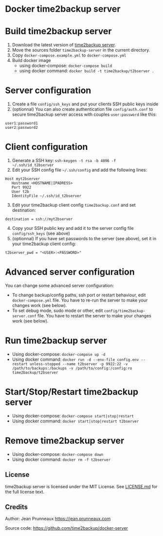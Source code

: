 # Docker time2backup server

# Build time2backup server
1. Download the latest version of [time2backup server](https://github.com/time2backup/server/releases).
2. Move the sources folder `time2backup-server` in the current directory.
3. Copy `docker-compose.example.yml` to `docker-compose.yml`
4. Build docker image
   - using docker-compose: `docker-compose build`
   - using docker command: `docker build -t time2backup/t2bserver .`

# Server configuration
1. Create a file `config/ssh_keys` and put your clients SSH public keys inside
2. (optionnal) You can also create authentication file `config/auth.conf` to secure time2backup server access with couples `user:password` like this:
```
user1:password1
user2:password2
```

# Client configuration
1. Generate a SSH key: `ssh-keygen -t rsa -b 4096 -f ~/.ssh/id_t2bserver`
2. Edit your SSH config file `~/.ssh/config` and add the following lines:
```
Host myt2bserver
   Hostname <HOSTNAME|IPADRESS>
   Port 9922
   User t2b
   IdentityFile ~/.ssh/id_t2bserver
```
3. Edit your time2backup client config `time2backup.conf` and set destination:
```
destination = ssh://myt2bserver
```
4. Copy your SSH public key and add it to the server config file `config/ssh_keys` (see above)
5. (optionnal) If you have set passwords to the server (see above), set it in your time2backup client config:
```
t2bserver_pwd = "<USER>:<PASSWORD>"
```

# Advanced server configuration
You can change some advanced server configuration:
- To change backup/config paths, ssh port or restart behaviour, edit `docker-compose.yml` file. You have to re-run the server to make your changes work (see below).
- To set debug mode, sudo mode or other, edit `config/time2backup-server.conf` file. You have to restart the server to make your changes work (see below).

# Run time2backup server
- Using docker-compose: `docker-compose up -d`
- Using docker command: `docker run -d --env-file config.env --restart unless-stopped --name t2bserver -p 9922:22 -v /path/to/backups:/backups -v /path/to/config:/config:ro time2backup/t2bserver`

# Start/Stop/Restart time2backup server
- Using docker-compose: `docker-compose start|stop|restart`
- Using docker command: `docker start|stop|restart t2bserver`

# Remove time2backup server
- Using docker-compose: `docker-compose down`
- Using docker command: `docker rm -f t2bserver`

## License
time2backup server is licensed under the MIT License. See [LICENSE.md](LICENSE.md) for the full license text.

## Credits
Author: Jean Prunneaux https://jean.prunneaux.com

Source code: https://github.com/time2backup/docker-server
